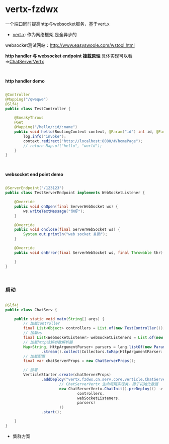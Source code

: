 # vertx-fzdwx

一个端口同时提高http与websocket服务，基于vert.x

- [vert.x](https://github.com/eclipse-vertx/vert.x): 作为网络框架,是全异步的

websocket测试网站：http://www.easyswoole.com/wstool.html

**http handler 与 websocket endpoint 挂载原理**
具体实现可以看=>[ChatServerVertx](https://github.com/fzdwx/chat/blob/3c3ed609b330bee8e818bb4808eb1c9017ac0602/serv/src/main/java/vertx/fzdwx/cn/serv/core/verticle/ChatServerVertx.java)
<br>

<br>

**http handler demo**

```java

@Controller
@Mapping("/qweqwe")
@Slf4j
public class TestController {

    @SneakyThrows
    @Get
    @Mapping("/hello/:id/:name")
    public void hello(RoutingContext context, @Param("id") int id, @Param("name") String name) {
        log.info("invoke");
        context.redirect("http://localhost:8080/#/homePage");
        // return Map.of("hello", "world");
    }
}
```
<br>

**websocket end point demo**

```java

@ServerEndpoint("/123123")
public class TestServerEndpoint implements WebSocketListener {

    @Override
    public void onOpen(final ServerWebSocket ws) {
        ws.writeTextMessage("你好");
    }

    @Override
    public void onclose(final ServerWebSocket ws) {
        System.out.println("web socket 关闭");
    }

    @Override
    public void onError(final ServerWebSocket ws, final Throwable thr) {

    }
}
```
<br>

### 启动

```java

@Slf4j
public class ChatServ {

    public static void main(String[] args) {
        // 加载controller
        final List<Object> controllers = List.of(new TestController());
        // 加载ws
        final List<WebSocketListener> webSocketListeners = List.of(new TestServerEndpoint());
        // 加载http注解参数解析器
        Map<String, HttpArgumentParser> parsers = lang.listOf(new ParamParser(), new RoutingContextParser())
                .stream().collect(Collectors.toMap(HttpArgumentParser::type, Function.identity()));
        // 加载配置
        final var chatServerProps = new ChatServerProps();

        // 部署
        VerticleStarter.create(chatServerProps)
                .addDeploy("vertx.fzdwx.cn.serv.core.verticle.ChatServerVertx",
                        // ChatServerVertx 生命周期实现类，用于初始化数据
                        new ChatServerVertx.ChatInit().preDeploy(() -> listOf(chatServerProps,
                                controllers,
                                webSocketListeners,
                                parsers)
                        ))
                .start();

    }
}
```

- 集群方案
